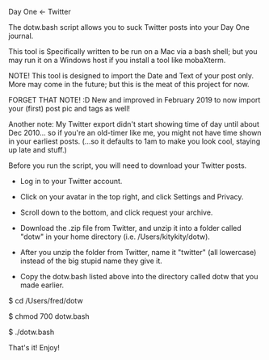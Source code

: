 Day One <- Twitter

The dotw.bash script allows you to suck Twitter posts into your Day One journal.

This tool is Specifically written to be run on a Mac via a bash shell; but you may run it on a Windows host if you install a tool like mobaXterm.

NOTE! This tool is designed to import the Date and Text of your post only. More may come in the future; but this is the meat of this project for now.

FORGET THAT NOTE! :D New and improved in February 2019 to now import your (first) post pic and tags as well!

Another note: My Twitter export didn't start showing time of day until about Dec 2010... so if you're an old-timer like me, you might not have time shown in your earliest posts. (...so it defaults to 1am to make you look cool, staying up late and stuff.)

Before you run the script, you will need to download your Twitter posts.

- Log in to your Twitter account.

- Click on your avatar in the top right, and click Settings and Privacy.

- Scroll down to the bottom, and click request your archive.

- Download the .zip file from Twitter, and unzip it into a folder called "dotw" in your home directory (i.e. /Users/kitykity/dotw).

- After you unzip the folder from Twitter, name it "twitter" (all lowercase) instead of the big stupid name they give it.

- Copy the dotw.bash listed above into the directory called dotw that you made earlier.

$ cd /Users/fred/dotw

$ chmod 700 dotw.bash

$ ./dotw.bash

That's it! Enjoy!
